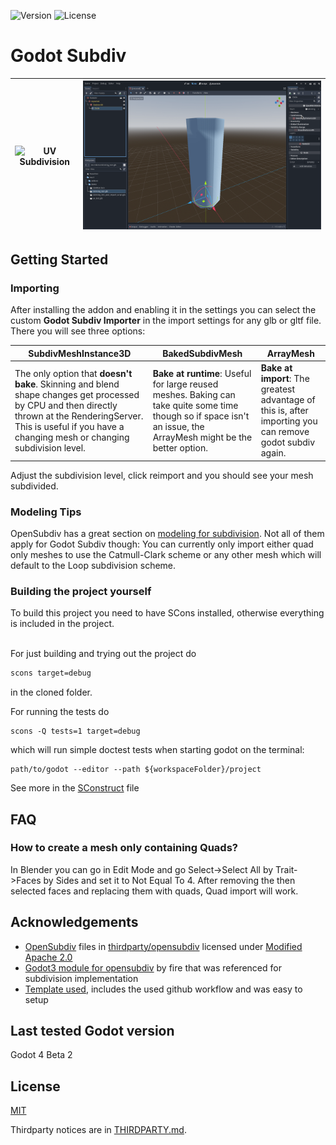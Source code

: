 ![Version](https://img.shields.io/badge/version-Godot%204-informational) ![License](https://img.shields.io/github/license/tefusion/godot-subdiv)
# Godot Subdiv

| ![UV Subdivision](UVSubdivision.gif) | ![Skinning subdivision](SkinningSubdivision.gif) |
| ------------------------------------ | ------------------------------------------------ |

## Getting Started

### Importing

After installing the addon and enabling it in the settings you can select the custom **Godot Subdiv Importer** in the import settings for any glb or gltf file. 
There you will see three options:

| SubdivMeshInstance3D                                                                                                                                                                                                    | BakedSubdivMesh                                                                                                                                                   | ArrayMesh                                                                                                 |
| ----------------------------------------------------------------------------------------------------------------------------------------------------------------------------------------------------------------------- | ----------------------------------------------------------------------------------------------------------------------------------------------------------------- | --------------------------------------------------------------------------------------------------------- |
| The only option that **doesn't bake**. Skinning and blend shape changes get processed by CPU and then directly thrown at the RenderingServer. This is useful if you have a changing mesh or changing subdivision level. | **Bake at runtime**: Useful for large reused meshes. Baking can take quite some time though so if space isn't an issue, the ArrayMesh might be the better option. | **Bake at import**: The greatest advantage of this is, after importing you can remove godot subdiv again. |

Adjust the subdivision level, click reimport and you should see your mesh subdivided.

### Modeling Tips

OpenSubdiv has a great section on [modeling for subdivision](https://graphics.pixar.com/opensubdiv/docs/mod_notes.html). Not all of them apply for Godot Subdiv though: You can currently only import either quad only meshes to use the Catmull-Clark scheme or any other mesh which will default to the Loop subdivision scheme. 

### Building the project yourself

To build this project you need to have SCons installed, otherwise everything is included in the project.

\
For just building and trying out the project do
```bash
scons target=debug
```
in the cloned folder. 

For running the tests do
```
scons -Q tests=1 target=debug
```
which will run simple doctest tests when starting godot on the terminal:
```
path/to/godot --editor --path ${workspaceFolder}/project
```

See more in the [SConstruct](SConstruct) file

## FAQ

### How to create a mesh only containing Quads?

In Blender you can go in Edit Mode and go Select->Select All by Trait->Faces by Sides and set it to Not Equal To 4. After removing the then selected faces and replacing them with quads, Quad import will work.

## Acknowledgements

- [OpenSubdiv](https://github.com/PixarAnimationStudios/OpenSubdiv) files in [thirdparty/opensubdiv](thirdparty/opensubdiv) licensed under [Modified Apache 2.0](thirdparty/opensubdiv/LICENSE.txt)
- [Godot3 module for opensubdiv](https://github.com/godot-extended-libraries/godot-fire/tree/feature/3.2/opensubdiv-next) by fire that was referenced for subdivision implementation
- [Template used](https://github.com/nathanfranke/gdextension), includes the used github workflow and was easy to setup

## Last tested Godot version

Godot 4 Beta 2
## License

[MIT](LICENSE)

Thirdparty notices are in [THIRDPARTY.md](THIRDPARTY.md).
